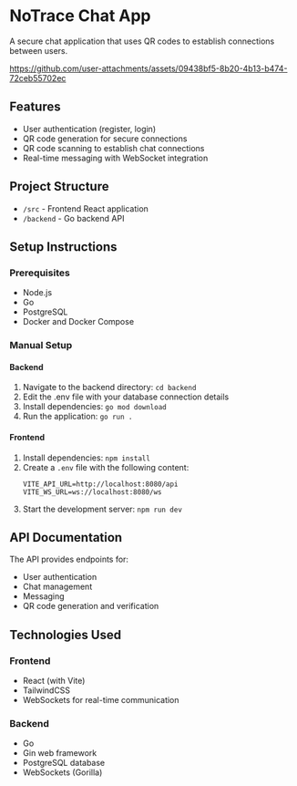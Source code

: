 
# NoTrace Chat App

A secure chat application that uses QR codes to establish connections between users.

https://github.com/user-attachments/assets/09438bf5-8b20-4b13-b474-72ceb55702ec


## Features

- User authentication (register, login)
- QR code generation for secure connections
- QR code scanning to establish chat connections
- Real-time messaging with WebSocket integration

## Project Structure

- `/src` - Frontend React application
- `/backend` - Go backend API

## Setup Instructions

### Prerequisites

- Node.js
- Go 
- PostgreSQL
- Docker and Docker Compose 


### Manual Setup

#### Backend

1. Navigate to the backend directory: `cd backend`
2. Edit the .env file with your database connection details
3. Install dependencies: `go mod download`
4. Run the application: `go run .`

#### Frontend

1. Install dependencies: `npm install`
2. Create a `.env` file with the following content:
   ```
   VITE_API_URL=http://localhost:8080/api
   VITE_WS_URL=ws://localhost:8080/ws
   ```
3. Start the development server: `npm run dev`

## API Documentation

The API provides endpoints for:

- User authentication
- Chat management
- Messaging
- QR code generation and verification


## Technologies Used

### Frontend
- React (with Vite)
- TailwindCSS
- WebSockets for real-time communication

### Backend
- Go
- Gin web framework
- PostgreSQL database
- WebSockets (Gorilla)
